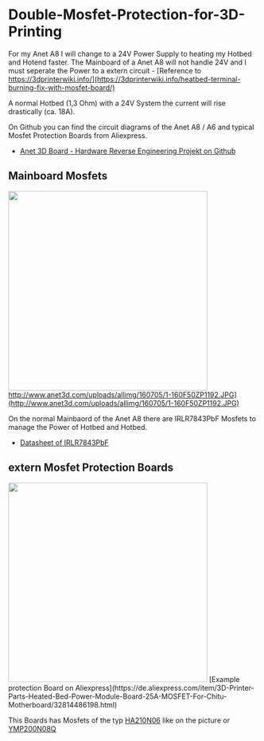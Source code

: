 # Double-Mosfet-Protection-for-3D-Printing

For my Anet A8 I will change to a 24V Power Supply to heating my Hotbed and Hotend faster.
The Mainboard of a Anet A8 will not handle 24V and I must seperate the Power to a extern circuit - [Reference to https://3dprinterwiki.info/](https://3dprinterwiki.info/heatbed-terminal-burning-fix-with-mosfet-board/)

A normal Hotbed (1,3 Ohm) with a 24V System the current will rise drastically (ca. 18A).

On Github you can find the circuit diagrams of the Anet A8 / A6 and typical Mosfet Protection Boards from Aliexpress.
* [Anet 3D Board - Hardware Reverse Engineering Projekt on Github ](https://github.com/ralf-e/ANET-3D-Board-V1.0)

## Mainboard Mosfets
<img src="http://www.anet3d.com/uploads/allimg/160705/1-160F50ZP1192.JPG" alt="" data-canonical-src="http://www.anet3d.com/uploads/allimg/160705/1-160F50ZP1192.JPG" width="400" height="400" />http://www.anet3d.com/uploads/allimg/160705/1-160F50ZP1192.JPG](http://www.anet3d.com/uploads/allimg/160705/1-160F50ZP1192.JPG)

On the normal Mainbaord of the Anet A8 there are IRLR7843PbF Mosfets to manage the Power of Hotbed and Hotbed.
* [Datasheet of IRLR7843PbF](https://www.infineon.com/dgdl/irlr7843pbf.pdf?fileId=5546d462533600a40153566de53526d8)
 
## extern Mosfet Protection Boards
<img src="https://s3-ap-southeast-1.amazonaws.com/a2.datacaciques.com/wm/1650504465/3565163477/4090666767.png" alt="" data-canonical-src="https://s3-ap-southeast-1.amazonaws.com/a2.datacaciques.com/wm/1650504465/3565163477/4090666767.png" width="400" height="400" />
[Example protection Board on Aliexpress](https://de.aliexpress.com/item/3D-Printer-Parts-Heated-Bed-Power-Module-Board-25A-MOSFET-For-Chitu-Motherboard/32814486198.html)

This Boards has Mosfets of the typ [HA210N06](http://www.cecb2b.com/batchupload/inventoryother/zfa_ic_inventory/201495/zfa__332199_f13c9a0a038c37904c57614f101672ad.PDF) like on the picture or [YMP200N08Q](http://www.2150692.ru/files/ymp200n08q.pdf)


